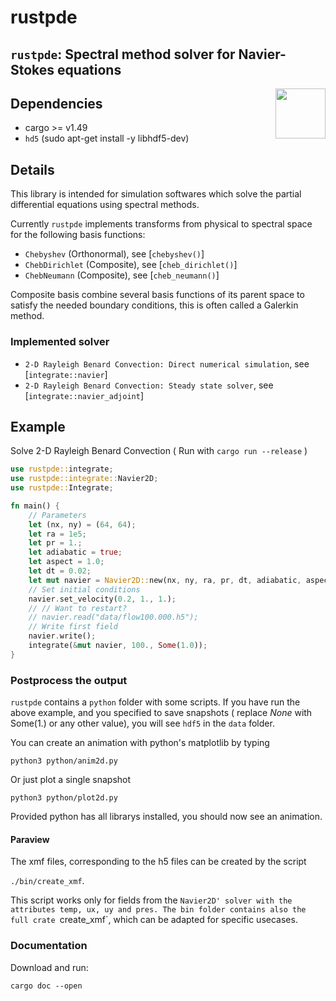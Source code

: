 # rustpde

## `rustpde`: Spectral method solver for Navier-Stokes equations
<img align="right" src="https://rustacean.net/assets/cuddlyferris.png" width="80">

## Dependencies
- cargo >= v1.49
- `hd5` (sudo apt-get install -y libhdf5-dev)

## Details

This library is intended for simulation softwares which solve the
partial differential equations using spectral methods.

Currently `rustpde` implements transforms from physical to spectral space
for the following basis functions:
- `Chebyshev` (Orthonormal), see [`chebyshev()`]
- `ChebDirichlet` (Composite), see [`cheb_dirichlet()`]
- `ChebNeumann` (Composite), see [`cheb_neumann()`]

Composite basis combine several basis functions of its parent space to
satisfy the needed boundary conditions, this is often called a Galerkin method.

### Implemented solver

- `2-D Rayleigh Benard Convection: Direct numerical simulation`,
see [`integrate::navier`]
- `2-D Rayleigh Benard Convection: Steady state solver`,
see [`integrate::navier_adjoint`]

## Example
Solve 2-D Rayleigh Benard Convection ( Run with `cargo run --release` )
```rust
use rustpde::integrate;
use rustpde::integrate::Navier2D;
use rustpde::Integrate;

fn main() {
    // Parameters
    let (nx, ny) = (64, 64);
    let ra = 1e5;
    let pr = 1.;
    let adiabatic = true;
    let aspect = 1.0;
    let dt = 0.02;
    let mut navier = Navier2D::new(nx, ny, ra, pr, dt, adiabatic, aspect);
    // Set initial conditions
    navier.set_velocity(0.2, 1., 1.);
    // // Want to restart?
    // navier.read("data/flow100.000.h5");
    // Write first field
    navier.write();
    integrate(&mut navier, 100., Some(1.0));
}
```

### Postprocess the output

`rustpde` contains a `python` folder with some scripts.
If you have run the above example, and you specified
to save snapshots ( replace *None* with Some(1.) or any
other value), you will see `hdf5` in the `data` folder.

You can create an animation with python's matplotlib by typing

`python3 python/anim2d.py`

Or just plot a single snapshot

`python3 python/plot2d.py`

Provided python has all librarys installed, you should now
see an animation.

#### Paraview

The xmf files, corresponding to the h5 files can be created
by the script

`./bin/create_xmf`.

This script works only for fields from the `Navier2D'
solver with the attributes temp, ux, uy and pres.
The bin folder contains also the full crate `create_xmf`, which
can be adapted for specific usecases.

### Documentation

Download and run:

`cargo doc --open`
